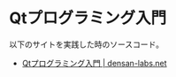 # Qtプログラミング入門

以下のサイトを実践した時のソースコード。

- [Qtプログラミング入門 | densan-labs.net](https://densan-labs.net/tech/qt/)
